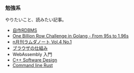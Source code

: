 ### 勉強系

やりたいこと、読みたい記事。

- [自作RDBMS](https://ryogrid.github.io/dbms-jisaku/)
- [One Billion Row Challenge in Golang - From 95s to 1.96s](https://r2p.dev/b/2024-03-18-1brc-go/)
- [n月刊ラムダノート Vol.4 No.1](https://www.lambdanote.com/products/nmonthly-vol-4-no-1-2024)
- [ブラウザの仕組み](https://web.dev/articles/howbrowserswork?hl=ja)
- WebAssembly 入門
- [C++ Software Design](https://www.amazon.co.jp/Software-Design-Principles-Patterns-High-quality/dp/1098113160)
- [Command line Rust](https://www.amazon.co.jp/Command-Line-Rust-Project-Based-Primer-Writing/dp/1098109430)